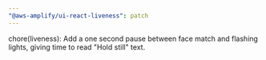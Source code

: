 ```yaml
---
"@aws-amplify/ui-react-liveness": patch
---
```


chore(liveness): Add a one second pause between face match and flashing lights, giving time to read "Hold still" text.
